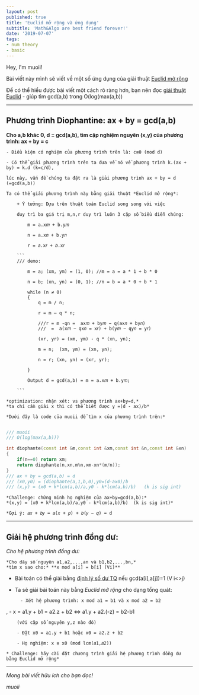 ```yaml
---
layout: post
published: true
title: 'Euclid mở rộng và ứng dụng'
subtitle: 'Math&Algo are best friend forever!'
date: '2019-07-07'
tags:
- num theory
- basic
---
```


Hey, I'm muoii!
	
Bài viết này mình sẽ viết về một số ứng dụng của giải thuật [Euclid mở rộng](https://vi.wikipedia.org/wiki/Gi%E1%BA%A3i_thu%E1%BA%ADt_Euclid_m%E1%BB%9F_r%E1%BB%99ng)
	
Để có thể hiểu được bài viết một cách rõ ràng hơn, bạn nên đọc [giải thuật Euclid](https://vi.wikipedia.org/wiki/Gi%E1%BA%A3i_thu%E1%BA%ADt_Euclid) - giúp tìm gcd(a,b) trong O(log(max(a,b))

--------------------------------------------------------------------------------------------------------------------------------

## Phương trình Diophantine: ax + by = gcd(a,b)
	
**Cho a,b khác 0, d = gcd(a,b), tìm cặp nghiệm nguyên (x,y) của phương trình: ax + by = c**
	
	- Điều kiện có nghiệm của phương trình trên là: c≡0 (mod d)
	
	- Có thể giải phương trình trên ta đưa về nó về phương trình k.(ax + by) = k.d (k=c/d),
	
	lúc này, vấn đề chúng ta đặt ra là giải phương trình ax + by = d (=gcd(a,b))
	
	Ta có thể giải phương trình này bằng giải thuật *Euclid mở rộng*:
	
		+ Ý tưởng: Dựa trên thuật toán Euclid song song với việc 
			
		duy trì ba giá trị m,n,r duy trì luôn 3 cặp số biểu diễn chúng: 
			
			m = a.x𝑚 + b.y𝑚
			
			n = a.x𝑛 + b.y𝑛
			
			r = 𝑎.x𝑟 + 𝑏.x𝑟

		```
		/// demo:
		
			m = a; (xm, ym) = (1, 0); //m = a = a * 1 + b * 0
		
			n = b; (xn, yn) = (0, 1); //n = b = a * 0 + b * 1
		
			while (n ≠ 0)
			{ 
				q = m / n; 
				
				r = m – q * n; 
				
				///r = m -qn =  ax𝑚 + by𝑚 − q(ax𝑛 + by𝑛)
				///  =  a(x𝑚 − qx𝑛 = x𝑟) + b(y𝑚 − qy𝑛 = y𝑟)
				
				(xr, yr) = (xm, ym) - q * (xn, yn); 
				
				m = n;  (xm, ym) = (xn, yn); 
				
				n = r; (xn, yn) = (xr, yr);
				
			}
			
			Output d = gcd(a,b) = m = a.x𝑚 + b.y𝑚;
			
		```
		
	*optimization: nhận xét: vs phương trình ax+by=d,*
	*ta chỉ cần giải x thì có thể biết được y =(d - ax)/b*
	
	*Dưới đây là code của muoii để tìm x của phương trình trên:*
	
``` c++

/// muoii
/// O(log(max(a,b)))

int diophante(const int &m,const int &xm,const int &n,const int &xn)
{
    if(n==0) return xm;
    return diophante(n,xn,m%n,xm-xn*(m/n));
}
/// ax + by = gcd(a,b) = d
/// (x0,y0) = (diophante(a,1,b,0),y0=(d-ax0)/b
/// (x,y) = (x0 + k*lcm(a,b)/a,y0 - k*lcm(a,b)/b)	(k is sig int)
```
	*Challenge: chứng minh họ nghiệm của ax+by=gcd(a,b):*
	*(x,y) = (x0 + k*lcm(a,b)/a,y0 - k*lcm(a,b)/b)	(k is sig int)*
	
	*Gợi ý: 𝑎𝑥 + 𝑏𝑦 = 𝑎(𝑥 + 𝑝) + 𝑏(𝑦 − 𝑞) = d
	
--------------------------------------------------------------------------------------------------------------------------------

## Giải hệ phương trình đồng dư:

*Cho hệ phương trình đồng dư:*
		
	*Cho dãy số nguyên a1,a2,...,an và b1,b2,...,bn,*
	*tìm x sao cho:* **x mod a[i] = b[i] (Vi)**
		
		
- Bài toán có thể giải bằng [định lý số dư TQ](https://vi.wikipedia.org/wiki/%C4%90%E1%BB%8Bnh_l%C3%BD_s%E1%BB%91_d%C6%B0_Trung_Qu%E1%BB%91c) nếu gcd(a[i],a[j])=1 (V i<>j)
	
- Ta sẽ giải bài toán này bằng *Euclid mở rộng* cho dạng tổng quát:
	
		- Xét hệ phương trình: x mod a1 = b1 và x mod a2 = b2
, 
		- x = a1.y + b1 = a2.z + b2  <=> a1.y + a2.(-z) = b2-b1
		
		(với cặp số nguyên y,z nào đó)
		
		- Đặt x0 = a1.y + b1 hoặc x0 = a2.z + b2
		
		- Họ nghiệm: x ≡ x0 (mod lcm(𝑎1,𝑎2))
		
	* Challenge: hãy cài đặt chương trình giải hệ phương trình đồng dư bằng Euclid mở rộng*
	
--------------------------------------------------------------------------------------------------------------------------------

*Mong bài viết hữu ích cho bạn đọc!*

*muoii*
	